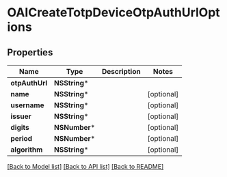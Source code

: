 # OAICreateTotpDeviceOtpAuthUrlOptions

## Properties
Name | Type | Description | Notes
------------ | ------------- | ------------- | -------------
**otpAuthUrl** | **NSString*** |  | 
**name** | **NSString*** |  | [optional] 
**username** | **NSString*** |  | [optional] 
**issuer** | **NSString*** |  | [optional] 
**digits** | **NSNumber*** |  | [optional] 
**period** | **NSNumber*** |  | [optional] 
**algorithm** | **NSString*** |  | [optional] 

[[Back to Model list]](../README#documentation-for-models) [[Back to API list]](../README#documentation-for-api-endpoints) [[Back to README]](../README)


